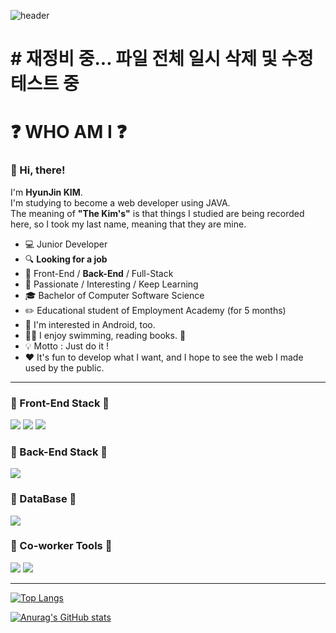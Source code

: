 ![header](https://capsule-render.vercel.app/api?type=waving&color=FFCC21&height=300&section=header&text=the%20KIM's&fontColor=800000&fontSize=90)

# # 재정비 중... 파일 전체 일시 삭제 및 수정테스트 중

# :question: WHO AM I :question:

### :wave: Hi, there!

I'm **HyunJin KIM**.  
I'm studying to become a web developer using JAVA.  
The meaning of **"The Kim's"** is that things I studied are being recorded here, so I took my last name, meaning that they are mine.

- :computer: Junior Developer
- :mag: **Looking for a job**
- :briefcase: Front-End / **Back-End** / Full-Stack
- :muscle: Passionate / Interesting / Keep Learning
- :mortar_board: Bachelor of Computer Software Science
- :pencil2: Educational student of Employment Academy (for 5 months)
- :robot: I'm interested in Android, too.
- :swimming_woman: I enjoy swimming, reading books. :book:
- :bulb: Motto : Just do it !
- :heart: It's fun to develop what I want, and I hope to see the web I made used by the public.

---

### :robot: Front-End Stack :robot:

<img src="https://img.shields.io/badge/HTML5-E34F26?style=for-the-badge&logo=HTML5&logoColor=white"> <img src="https://img.shields.io/badge/CSS3-1572B6?style=for-the-badge&logo=CSS3&logoColor=white">  <img src="https://img.shields.io/badge/VSCode-007ACC?style=for-the-badge&logo=Visual Studio Code&logoColor=white">

### :robot: Back-End Stack :robot:

<img src="https://img.shields.io/badge/JAVA-2C2255?style=for-the-badge&logo=Eclipse&logoColor=white">

### :robot: DataBase :robot:

<img src="https://img.shields.io/badge/MySQL-4479A1?style=for-the-badge&logo=MySQL&logoColor=white">

### :robot: Co-worker Tools :robot:

<img src="https://img.shields.io/badge/GitHub-181717?style=for-the-badge&logo=GitHub&logoColor=white"> <img src="https://img.shields.io/badge/Notion-000000?style=for-the-badge&logo=Notion&logoColor=white"> 

---

[![Top Langs](https://github-readme-stats.vercel.app/api/top-langs/?username=jeje12247&layout=compact)](https://github.com/jeje12247/github-readme-stats)

<a href="https://github.com/jeje12247">![Anurag's GitHub stats](https://github-readme-stats.vercel.app/api?username=jeje12247&show_icons=true&theme=great-gatsby)</a>